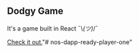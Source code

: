## Dodgy Game

It's a game built in React ¯\\_(ツ)_/¯

[Check it out.](http://brandonstilson.com/dodgygame)"# nos-dapp-ready-player-one" 
